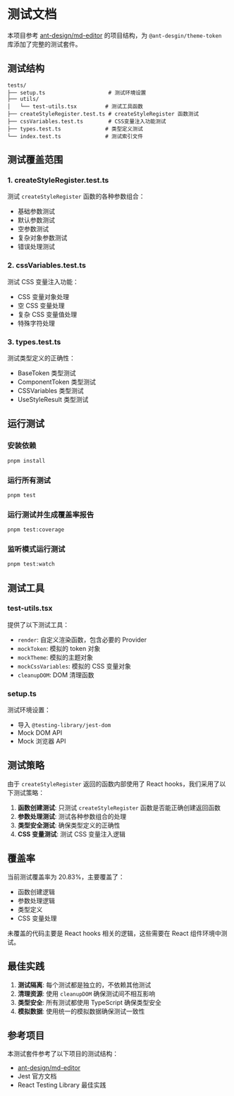 # 测试文档

本项目参考 [ant-design/md-editor](https://github.com/ant-design/md-editor) 的项目结构，为 `@ant-desgin/theme-token` 库添加了完整的测试套件。

## 测试结构

```
tests/
├── setup.ts                    # 测试环境设置
├── utils/
│   └── test-utils.tsx         # 测试工具函数
├── createStyleRegister.test.ts # createStyleRegister 函数测试
├── cssVariables.test.ts        # CSS变量注入功能测试
├── types.test.ts              # 类型定义测试
└── index.test.ts              # 测试索引文件
```

## 测试覆盖范围

### 1. createStyleRegister.test.ts

测试 `createStyleRegister` 函数的各种参数组合：

- 基础参数测试
- 默认参数测试
- 空参数测试
- 复杂对象参数测试
- 错误处理测试

### 2. cssVariables.test.ts

测试 CSS 变量注入功能：

- CSS 变量对象处理
- 空 CSS 变量处理
- 复杂 CSS 变量值处理
- 特殊字符处理

### 3. types.test.ts

测试类型定义的正确性：

- BaseToken 类型测试
- ComponentToken 类型测试
- CSSVariables 类型测试
- UseStyleResult 类型测试

## 运行测试

### 安装依赖

```bash
pnpm install
```

### 运行所有测试

```bash
pnpm test
```

### 运行测试并生成覆盖率报告

```bash
pnpm test:coverage
```

### 监听模式运行测试

```bash
pnpm test:watch
```

## 测试工具

### test-utils.tsx

提供了以下测试工具：

- `render`: 自定义渲染函数，包含必要的 Provider
- `mockToken`: 模拟的 token 对象
- `mockTheme`: 模拟的主题对象
- `mockCssVariables`: 模拟的 CSS 变量对象
- `cleanupDOM`: DOM 清理函数

### setup.ts

测试环境设置：

- 导入 `@testing-library/jest-dom`
- Mock DOM API
- Mock 浏览器 API

## 测试策略

由于 `createStyleRegister` 返回的函数内部使用了 React hooks，我们采用了以下测试策略：

1. **函数创建测试**: 只测试 `createStyleRegister` 函数是否能正确创建返回函数
2. **参数处理测试**: 测试各种参数组合的处理
3. **类型安全测试**: 确保类型定义的正确性
4. **CSS 变量测试**: 测试 CSS 变量注入逻辑

## 覆盖率

当前测试覆盖率为 20.83%，主要覆盖了：

- 函数创建逻辑
- 参数处理逻辑
- 类型定义
- CSS 变量处理

未覆盖的代码主要是 React hooks 相关的逻辑，这些需要在 React 组件环境中测试。

## 最佳实践

1. **测试隔离**: 每个测试都是独立的，不依赖其他测试
2. **清理资源**: 使用 `cleanupDOM` 确保测试间不相互影响
3. **类型安全**: 所有测试都使用 TypeScript 确保类型安全
4. **模拟数据**: 使用统一的模拟数据确保测试一致性

## 参考项目

本测试套件参考了以下项目的测试结构：

- [ant-design/md-editor](https://github.com/ant-design/md-editor)
- Jest 官方文档
- React Testing Library 最佳实践
